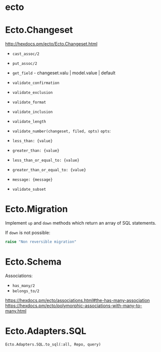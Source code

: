 # ecto

# Ecto.Changeset

http://hexdocs.pm/ecto/Ecto.Changeset.html

* `cast_assoc/2`
* `put_assoc/2`

* `get_field` - changeset.valu | model.value | default
* `validate_confirmation`
* `validate_exclusion`
* `validate_format`
* `validate_inclusion`
* `validate_length`
* `validate_number(changeset, filed, opts)`
`opts`:
 * `less_than: {value}`
 * `greater_than: {value}`
 * `less_than_or_equal_to: {value}`
 * `greater_than_or_equal_to: {value}`
 * `message: {message}`
* `validate_subset`

# Ecto.Migration

Implement `up` and `down` methods which return an array of SQL statements.

If `down` is not possible:

```elixir
raise "Non reversible migration"
```

# Ecto.Schema

Associations:

* `has_many/2`
* `belongs_to/2`

https://hexdocs.pm/ecto/associations.html#the-has-many-association
https://hexdocs.pm/ecto/polymorphic-associations-with-many-to-many.html

# Ecto.Adapters.SQL

```
Ecto.Adapters.SQL.to_sql(:all, Repo, query)
```


